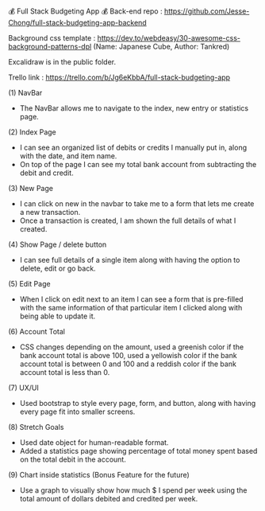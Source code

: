 💰 Full Stack Budgeting App 💰
Back-end repo : https://github.com/Jesse-Chong/full-stack-budgeting-app-backend

Background css template : https://dev.to/webdeasy/30-awesome-css-background-patterns-dpl
(Name: Japanese Cube, Author: Tankred)

Excalidraw is in the public folder.

Trello link : https://trello.com/b/Jg6eKbbA/full-stack-budgeting-app


(1) NavBar
* The NavBar allows me to navigate to the index, new entry or statistics page.

(2) Index Page
* I can see an organized list of debits or credits I manually put in, along with the date, and item name.
* On top of the page I can see my total bank account from subtracting the debit and credit.

(3) New Page
* I can click on new in the navbar to take me to a form that lets me create a new transaction.
* Once a transaction is created, I am shown the full details of what I created.

(4) Show Page / delete button
* I can see full details of a single item along with having the option to delete, edit or go back.

(5) Edit Page
* When I click on edit next to an item I can see a form that is pre-filled with the same information of that particular item I clicked along with being able to update it.

(6) Account Total
* CSS changes depending on the amount, used a greenish color if the bank account total is above 100, used a yellowish color if the bank account total is between 0 and 100 and a reddish color if the bank account total is less than 0. 

(7) UX/UI
* Used bootstrap to style every page, form, and button, along with having every page fit into smaller screens.

(8) Stretch Goals
* Used date object for human-readable format.
* Added a statistics page showing percentage of total money spent based on the total debit in the account.

(9) Chart inside statistics (Bonus Feature for the future)
* Use a graph to visually show how much $ I spend per week using the total amount of dollars debited and credited per week.
